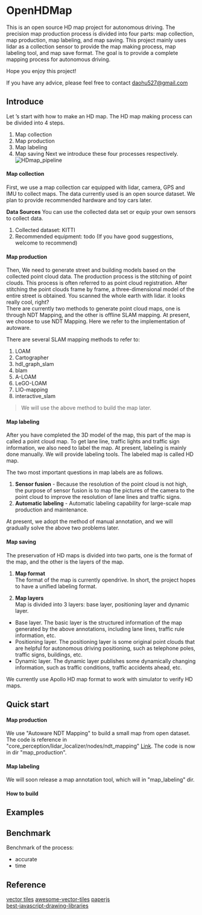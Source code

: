 # OpenHDMap
This is an open source HD map project for autonomous driving. The precision map production process is divided into four parts: map collection, map production, map labeling, and map saving. This project mainly uses lidar as a collection sensor to provide the map making process, map labeling tool, and map save format. The goal is to provide a complete mapping process for autonomous driving.

Hope you enjoy this project!

If you have any advice, please feel free to contact [daohu527@gmail.com]()

## Introduce  
Let ’s start with how to make an HD map. The HD map making process can be divided into 4 steps. 
1. Map collection
2. Map production
3. Map labeling
4. Map saving
Next we introduce these four processes respectively.
![HDmap_pipeline](doc/img/hdmap_pipeline.jpg)    

#### Map collection
First, we use a map collection car equipped with lidar, camera, GPS and IMU to collect maps. The data currently used is an open source dataset. We plan to provide recommended hardware and toy cars later.  

**Data Sources**
You can use the collected data set or equip your own sensors to collect data.    
1. Collected dataset: KITTI  
2. Recommended equipment: todo (If you have good suggestions, welcome to recommend)  

#### Map production
Then, We need to generate street and building models based on the collected point cloud data. The production process is the stitching of point clouds. This process is often referred to as point cloud registration. After stitching the point clouds frame by frame, a three-dimensional model of the entire street is obtained. You scanned the whole earth with lidar. it looks really cool, right?  
There are currently two methods to generate point cloud maps, one is through NDT Mapping, and the other is offline SLAM mapping. At present, we choose to use NDT Mapping. Here we refer to the implementation of autoware.  

There are several SLAM mapping methods to refer to:  
1. LOAM
2. Cartographer
3. hdl_graph_slam
4. blam
5. A-LOAM
6. LeGO-LOAM
7. LIO-mapping
8. interactive_slam

> We will use the above method to build the map later.

#### Map labeling
After you have completed the 3D model of the map, this part of the map is called a point cloud map. To get lane line, traffic lights and traffic sign information, we also need to label the map. At present, labeling is mainly done manually. We will provide labeling tools. The labeled map is called HD map.  

The two most important questions in map labels are as follows.  
1. **Sensor fusion** - Because the resolution of the point cloud is not high, the purpose of sensor fusion is to map the pictures of the camera to the point cloud to improve the resolution of lane lines and traffic signs.  
2. **Automatic labeling** - Automatic labeling capability for large-scale map production and maintenance.  

At present, we adopt the method of manual annotation, and we will gradually solve the above two problems later.  


#### Map saving
The preservation of HD maps is divided into two parts, one is the format of the map, and the other is the layers of the map.
1. **Map format**  
The format of the map is currently opendrive. In short, the project hopes to have a unified labeling format.  

2. **Map layers**  
Map is divided into 3 layers: base layer, positioning layer and dynamic layer.
* Base layer. The basic layer is the structured information of the map generated by the above annotations, including lane lines, traffic rule information, etc.  
* Positioning layer. The positioning layer is some original point clouds that are helpful for autonomous driving positioning, such as telephone poles, traffic signs, buildings, etc.  
* Dynamic layer. The dynamic layer publishes some dynamically changing information, such as traffic conditions, traffic accidents ahead, etc.

We currently use Apollo HD map format to work with simulator to verify HD maps.  

## Quick start

#### Map production
We use "Autoware NDT Mapping" to build a small map from open dataset. The code is reference in "core_perception/lidar_localizer/nodes/ndt_mapping" [Link](https://gitlab.com/autowarefoundation/autoware.ai/core_perception). The code is now in dir "map_production".  

#### Map labeling
We will soon release a map annotation tool, which will in "map_labeling" dir.  

#### How to build

## Examples  

## Benchmark  
Benchmark of the process:  
* accurate
* time

## Reference
[vector tiles](https://docs.mapbox.com/vector-tiles/reference/)
[awesome-vector-tiles](https://github.com/mapbox/awesome-vector-tiles)
[paperjs](http://paperjs.org/examples/hit-testing/)  
[best-javascript-drawing-libraries](https://www.slant.co/topics/28/~best-javascript-drawing-libraries)  

